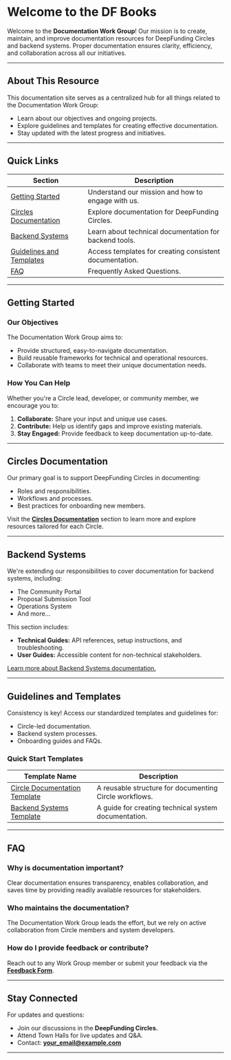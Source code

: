 # Welcome to the DF Books

Welcome to the **Documentation Work Group**! Our mission is to create, maintain, and improve documentation resources for DeepFunding Circles and backend systems. Proper documentation ensures clarity, efficiency, and collaboration across all our initiatives.

---

## **About This Resource**

This documentation site serves as a centralized hub for all things related to the Documentation Work Group:
- Learn about our objectives and ongoing projects.
- Explore guidelines and templates for creating effective documentation.
- Stay updated with the latest progress and initiatives.

---

## **Quick Links**

| Section                                | Description                                |
|----------------------------------------|--------------------------------------------|
| [Getting Started](#getting-started)    | Understand our mission and how to engage with us. |
| [Circles Documentation](#circles-documentation) | Explore documentation for DeepFunding Circles. |
| [Backend Systems](#backend-systems)    | Learn about technical documentation for backend tools. |
| [Guidelines and Templates](#guidelines-and-templates) | Access templates for creating consistent documentation. |
| [FAQ](#faq)                            | Frequently Asked Questions. |

---

## **Getting Started**

### **Our Objectives**
The Documentation Work Group aims to:
- Provide structured, easy-to-navigate documentation.
- Build reusable frameworks for technical and operational resources.
- Collaborate with teams to meet their unique documentation needs.

### **How You Can Help**
Whether you're a Circle lead, developer, or community member, we encourage you to:
1. **Collaborate:** Share your input and unique use cases.
2. **Contribute:** Help us identify gaps and improve existing materials.
3. **Stay Engaged:** Provide feedback to keep documentation up-to-date.

---

## **Circles Documentation**

Our primary goal is to support DeepFunding Circles in documenting:
- Roles and responsibilities.
- Workflows and processes.
- Best practices for onboarding new members.

Visit the **[Circles Documentation](#)** section to learn more and explore resources tailored for each Circle.

---

## **Backend Systems**

We're extending our responsibilities to cover documentation for backend systems, including:
- The Community Portal
- Proposal Submission Tool
- Operations System
- And more...

This section includes:
- **Technical Guides:** API references, setup instructions, and troubleshooting.
- **User Guides:** Accessible content for non-technical stakeholders.

[Learn more about Backend Systems documentation.](#)

---

## **Guidelines and Templates**

Consistency is key! Access our standardized templates and guidelines for:
- Circle-led documentation.
- Backend system processes.
- Onboarding guides and FAQs.

### **Quick Start Templates**
| Template Name                        | Description                                   |
|--------------------------------------|-----------------------------------------------|
| [Circle Documentation Template](#)  | A reusable structure for documenting Circle workflows. |
| [Backend Systems Template](#)       | A guide for creating technical system documentation. |

---

## **FAQ**

### **Why is documentation important?**
Clear documentation ensures transparency, enables collaboration, and saves time by providing readily available resources for stakeholders.

### **Who maintains the documentation?**
The Documentation Work Group leads the effort, but we rely on active collaboration from Circle members and system developers.

### **How do I provide feedback or contribute?**
Reach out to any Work Group member or submit your feedback via the **[Feedback Form](#)**.

---

## **Stay Connected**

For updates and questions:
- Join our discussions in the **DeepFunding Circles.**
- Attend Town Halls for live updates and Q&A.
- Contact: **[your_email@example.com](mailto:exampleemail@example.com)**

---
